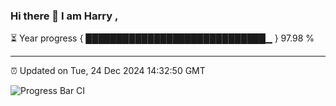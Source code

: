 ### Hi there 👋 I am Harry , 

⏳ Year progress { █████████████████████████████▁ } 97.98 %

---

⏰ Updated on Tue, 24 Dec 2024 14:32:50 GMT

![Progress Bar CI](https://github.com/duykhang68/duykhang68/workflows/Progress%20Bar%20CI/badge.svg)
